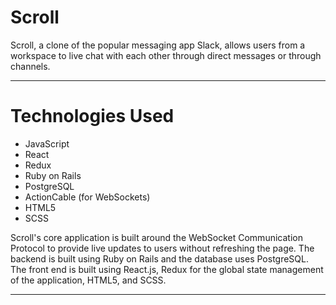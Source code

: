 # Scroll

Scroll, a clone of the popular messaging app Slack, allows users from a workspace to live chat with each other through direct messages or through channels. 

<hr/>

# Technologies Used

* JavaScript
* React
* Redux
* Ruby on Rails
* PostgreSQL
* ActionCable (for WebSockets)
* HTML5
* SCSS

Scroll's core application is built around the WebSocket Communication Protocol to provide live updates to users without refreshing the page. The backend is built using Ruby on Rails and the database uses PostgreSQL. The front end is built using React.js, Redux for the global state management of the application, HTML5, and SCSS. 

<hr/>


